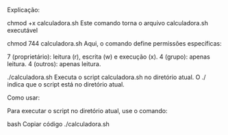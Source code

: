 Explicação:

chmod +x calculadora.sh
Este comando torna o arquivo calculadora.sh executável

chmod 744 calculadora.sh
Aqui, o comando define permissões específicas:

7 (proprietário): leitura (r), escrita (w) e execução (x).
4 (grupo): apenas leitura.
4 (outros): apenas leitura.

./calculadora.sh
Executa o script calculadora.sh no diretório atual. O ./ indica que o script está no diretório atual.

Como usar:

Para executar o script no diretório atual, use o comando:

bash
Copiar código
./calculadora.sh
